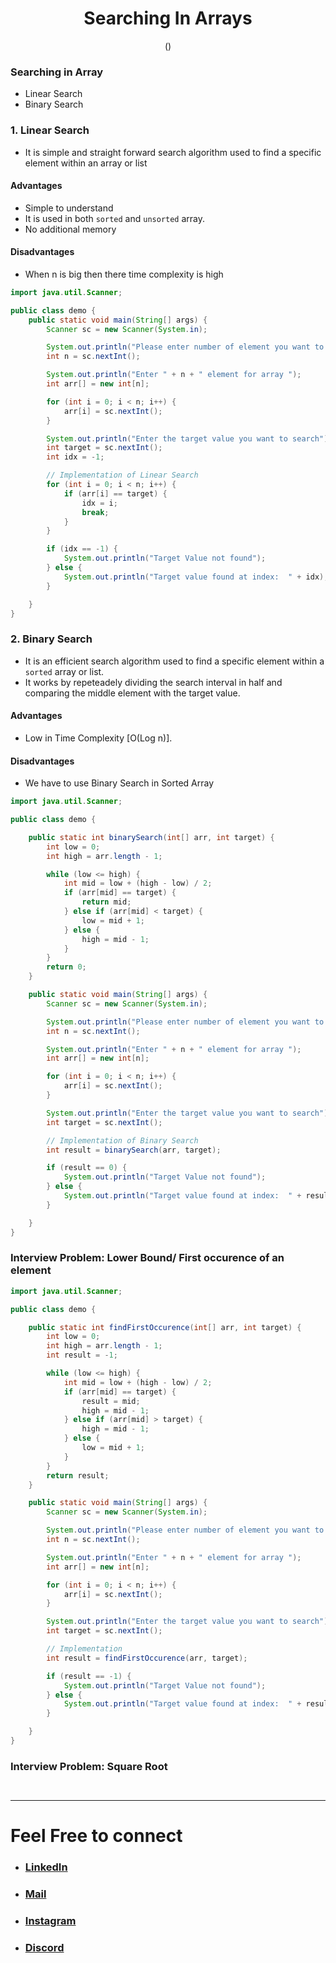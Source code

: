 <h1 align="center"> Searching In Arrays   </h1>
<p align="center" > () </p>

### Searching  in Array
+ Linear Search
+ Binary Search

### 1. Linear Search
+ It is simple and straight forward search algorithm used to find a specific element within an array or list

#### Advantages
+ Simple to understand
+ It is used in both `sorted` and `unsorted` array.
+ No additional memory

#### Disadvantages
+ When n is big then there time complexity is high

```java
import java.util.Scanner;

public class demo {
    public static void main(String[] args) {
        Scanner sc = new Scanner(System.in);

        System.out.println("Please enter number of element you want to enter");
        int n = sc.nextInt();

        System.out.println("Enter " + n + " element for array ");
        int arr[] = new int[n];

        for (int i = 0; i < n; i++) {
            arr[i] = sc.nextInt();
        }

        System.out.println("Enter the target value you want to search");
        int target = sc.nextInt();
        int idx = -1;

        // Implementation of Linear Search
        for (int i = 0; i < n; i++) {
            if (arr[i] == target) {
                idx = i;
                break;
            }
        }

        if (idx == -1) {
            System.out.println("Target Value not found");
        } else {
            System.out.println("Target value found at index:  " + idx);
        }

    }
}
```

### 2. Binary Search
+ It is an efficient search algorithm used to find a specific element within a `sorted` array or list.
+ It works by repeteadely dividing the search interval in half and comparing the middle element with the target value.

#### Advantages
+ Low in Time Complexity [O(Log n)].

#### Disadvantages
+ We have to use Binary Search in Sorted Array

```java
import java.util.Scanner;

public class demo {

    public static int binarySearch(int[] arr, int target) {
        int low = 0;
        int high = arr.length - 1;

        while (low <= high) {
            int mid = low + (high - low) / 2;
            if (arr[mid] == target) {
                return mid;
            } else if (arr[mid] < target) {
                low = mid + 1;
            } else {
                high = mid - 1;
            }
        }
        return 0;
    }

    public static void main(String[] args) {
        Scanner sc = new Scanner(System.in);

        System.out.println("Please enter number of element you want to enter");
        int n = sc.nextInt();

        System.out.println("Enter " + n + " element for array ");
        int arr[] = new int[n];

        for (int i = 0; i < n; i++) {
            arr[i] = sc.nextInt();
        }

        System.out.println("Enter the target value you want to search");
        int target = sc.nextInt();

        // Implementation of Binary Search
        int result = binarySearch(arr, target);

        if (result == 0) {
            System.out.println("Target Value not found");
        } else {
            System.out.println("Target value found at index:  " + result);
        }

    }
}

```

### Interview Problem:  Lower Bound/ First occurence of an element
```java
import java.util.Scanner;

public class demo {

    public static int findFirstOccurence(int[] arr, int target) {
        int low = 0;
        int high = arr.length - 1;
        int result = -1;

        while (low <= high) {
            int mid = low + (high - low) / 2;
            if (arr[mid] == target) {
                result = mid;
                high = mid - 1;
            } else if (arr[mid] > target) {
                high = mid - 1;
            } else {
                low = mid + 1;
            }
        }
        return result;
    }

    public static void main(String[] args) {
        Scanner sc = new Scanner(System.in);

        System.out.println("Please enter number of element you want to enter");
        int n = sc.nextInt();

        System.out.println("Enter " + n + " element for array ");
        int arr[] = new int[n];

        for (int i = 0; i < n; i++) {
            arr[i] = sc.nextInt();
        }

        System.out.println("Enter the target value you want to search");
        int target = sc.nextInt();

        // Implementation
        int result = findFirstOccurence(arr, target);

        if (result == -1) {
            System.out.println("Target Value not found");
        } else {
            System.out.println("Target value found at index:  " + result);
        }

    }
}

```
### Interview Problem: Square Root

```java



```

***

# Feel Free to connect
+ ### [LinkedIn](https://www.linkedin.com/in/saurabhbahadur)
+ ### [Mail](mailto:singhsaurabhbahadur@gmail.com)
+ ### [Instagram](https://www.instagram.com/saurabhbahadur_)
+ ### [Discord](https://discord.gg/aQR27Bg7de)


